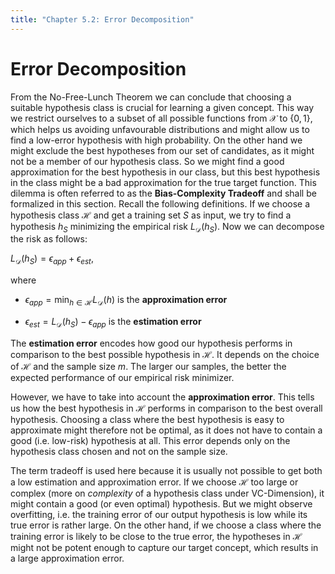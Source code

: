 ```yaml
---
title: "Chapter 5.2: Error Decomposition"
---
```


# Error Decomposition

From the No-Free-Lunch Theorem we can conclude that choosing a suitable hypothesis class is crucial for learning a given concept. This way we restrict ourselves to a subset of all possible functions from $\mathcal{X}$ to $\lbrace 0,1 \rbrace$, which helps us avoiding unfavourable distributions and might allow us to find a low-error hypothesis with high probability. On the other hand we might exclude the best hypotheses from our set of candidates, as it might not be a member of our hypothesis class. So we might find a good approximation for the best hypothesis in our class, but this best hypothesis in the class might be a bad approximation for the true target function. This dilemma is often referred to as the **Bias-Complexity Tradeoff** and shall be formalized in this section.
Recall the following definitions. If we choose a hypothesis class $\mathcal{H}$ and get a training set $S$ as input, we try to find a hypothesis $h_{S}$ minimizing the empirical risk $L_{\mathcal{D}}(h_{S})$. Now we can decompose the risk as follows:

$L_{\mathcal{D}}(h_{S}) = \epsilon_{app} + \epsilon_{est},$



where 

*  $\epsilon_{app} = \min_{h\in \mathcal{H}} L_{\mathcal{D}}(h)$ is the **approximation error**

* $\epsilon_{est} = L_{\mathcal{D}}(h_{S}) - \epsilon_{app}$ is the **estimation error**


The **estimation error** encodes how good our hypothesis performs in comparison to the best possible hypothesis in $\mathcal{H}$. It depends on the choice of $\mathcal{H}$ and the sample size $m$. The larger our samples, the better the expected performance of our empirical risk minimizer.

However, we have to take into account the **approximation error**. This tells us how the best hypothesis in $\mathcal{H}$ performs in comparison to the best overall hypothesis. Choosing a class where the best hypothesis is easy to approximate might therefore not be optimal, as it does not have to contain a good (i.e. low-risk) hypothesis at all. This error depends only on the hypothesis class chosen and not on the sample size.

The term tradeoff is used here because it is usually not possible to get both a low estimation and approximation error. If we choose $\mathcal{H}$ too large or complex (more on *complexity* of a hypothesis class under VC-Dimension), it might contain a good (or even optimal) hypothesis. But we might observe overfitting, i.e. the training error of our output hypothesis is low while its true error is rather large. On the other hand, if we choose a class where the training error is likely to be close to the true error, the hypotheses in $\mathcal{H}$ might not be potent enough to capture our target concept, which results in a large approximation error.
